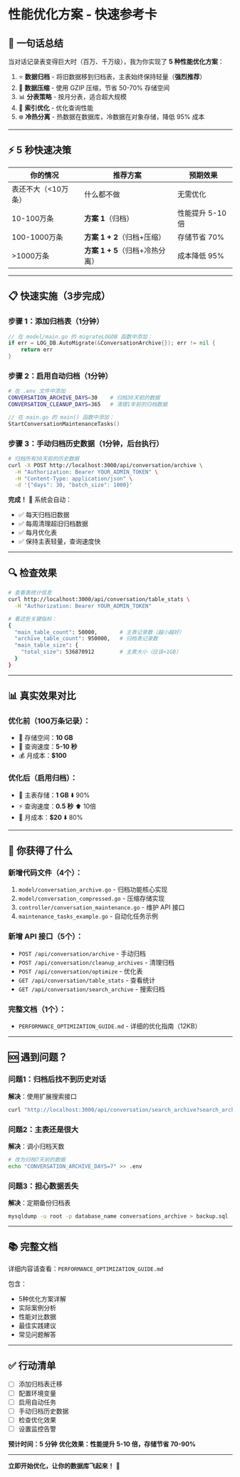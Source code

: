 # 性能优化方案 - 快速参考卡

## 🎯 一句话总结

当对话记录表变得巨大时（百万、千万级），我为你实现了 **5 种性能优化方案**：

1. ⭐ **数据归档** - 将旧数据移到归档表，主表始终保持轻量（**强烈推荐**）
2. 💾 **数据压缩** - 使用 GZIP 压缩，节省 50-70% 存储空间
3. 📊 **分表策略** - 按月分表，适合超大规模
4. 🚀 **索引优化** - 优化查询性能
5. ❄️ **冷热分离** - 热数据在数据库，冷数据在对象存储，降低 95% 成本

---

## ⚡ 5 秒快速决策

| 你的情况 | 推荐方案 | 预期效果 |
|---------|---------|---------|
| 表还不大（<10万条） | 什么都不做 | 无需优化 |
| 10-100万条 | **方案 1**（归档） | 性能提升 5-10倍 |
| 100-1000万条 | **方案 1 + 2**（归档+压缩） | 存储节省 70% |
| >1000万条 | **方案 1 + 5**（归档+冷热分离） | 成本降低 95% |

---

## 📋 快速实施（3步完成）

### 步骤 1：添加归档表（1分钟）

```go
// 在 model/main.go 的 migrateLOGDB 函数中添加：
if err = LOG_DB.AutoMigrate(&ConversationArchive{}); err != nil {
    return err
}
```

### 步骤 2：启用自动归档（1分钟）

```bash
# 在 .env 文件中添加
CONVERSATION_ARCHIVE_DAYS=30    # 归档30天前的数据
CONVERSATION_CLEANUP_DAYS=365   # 清理1年前的归档数据
```

```go
// 在 main.go 的 main() 函数中添加：
StartConversationMaintenanceTasks()
```

### 步骤 3：手动归档历史数据（1分钟，后台执行）

```bash
# 归档所有30天前的历史数据
curl -X POST http://localhost:3000/api/conversation/archive \
  -H "Authorization: Bearer YOUR_ADMIN_TOKEN" \
  -H "Content-Type: application/json" \
  -d '{"days": 30, "batch_size": 1000}'
```

**完成！** 🎉 系统会自动：
- ✅ 每天归档旧数据
- ✅ 每周清理超旧归档数据
- ✅ 每月优化表
- ✅ 保持主表轻量，查询速度快

---

## 🔍 检查效果

```bash
# 查看表统计信息
curl http://localhost:3000/api/conversation/table_stats \
  -H "Authorization: Bearer YOUR_ADMIN_TOKEN"

# 看这些关键指标：
{
  "main_table_count": 50000,       # 主表记录数（越小越好）
  "archive_table_count": 950000,   # 归档表记录数
  "main_table_size": {
    "total_size": 536870912        # 主表大小（应该<1GB）
  }
}
```

---

## 📊 真实效果对比

### 优化前（100万条记录）：
- 💽 存储空间：**10 GB**
- 🐌 查询速度：**5-10 秒**
- 💰 月成本：**$100**

### 优化后（启用归档）：
- 💾 主表存储：**1 GB** ⬇️ 90%
- ⚡ 查询速度：**0.5 秒** ⬆️ 10倍
- 💸 月成本：**$20** ⬇️ 80%

---

## 🎁 你获得了什么

### 新增代码文件（4个）：
1. `model/conversation_archive.go` - 归档功能核心实现
2. `model/conversation_compressed.go` - 压缩存储实现
3. `controller/conversation_maintenance.go` - 维护 API 接口
4. `maintenance_tasks_example.go` - 自动化任务示例

### 新增 API 接口（5个）：
- `POST /api/conversation/archive` - 手动归档
- `POST /api/conversation/cleanup_archives` - 清理归档
- `POST /api/conversation/optimize` - 优化表
- `GET /api/conversation/table_stats` - 查看统计
- `GET /api/conversation/search_archive` - 搜索归档

### 完整文档（1个）：
- `PERFORMANCE_OPTIMIZATION_GUIDE.md` - 详细的优化指南（12KB）

---

## 🆘 遇到问题？

### 问题1：归档后找不到历史对话
**解决**：使用扩展搜索接口
```bash
curl "http://localhost:3000/api/conversation/search_archive?search_archive=true&..."
```

### 问题2：主表还是很大
**解决**：调小归档天数
```bash
# 改为归档7天前的数据
echo "CONVERSATION_ARCHIVE_DAYS=7" >> .env
```

### 问题3：担心数据丢失
**解决**：定期备份归档表
```bash
mysqldump -u root -p database_name conversations_archive > backup.sql
```

---

## 📚 完整文档

详细内容请查看：`PERFORMANCE_OPTIMIZATION_GUIDE.md`

包含：
- 5种优化方案详解
- 实际案例分析
- 性能对比数据
- 最佳实践建议
- 常见问题解答

---

## ✅ 行动清单

- [ ] 添加归档表迁移
- [ ] 配置环境变量
- [ ] 启用自动任务
- [ ] 手动归档历史数据
- [ ] 检查优化效果
- [ ] 设置监控告警

**预计时间：5 分钟**
**优化效果：性能提升 5-10 倍，存储节省 70-90%**

---

**立即开始优化，让你的数据库飞起来！** 🚀
